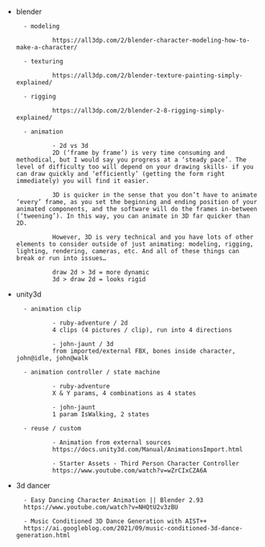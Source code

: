 
- blender

        - modeling
        
                https://all3dp.com/2/blender-character-modeling-how-to-make-a-character/

        - texturing

                https://all3dp.com/2/blender-texture-painting-simply-explained/
        
        - rigging
        
                https://all3dp.com/2/blender-2-8-rigging-simply-explained/

        - animation

                - 2d vs 3d
                2D (‘frame by frame’) is very time consuming and methodical, but I would say you progress at a ‘steady pace’. The level of difficulty too will depend on your drawing skills- if you can draw quickly and ‘efficiently’ (getting the form right immediately) you will find it easier.

                3D is quicker in the sense that you don’t have to animate ‘every’ frame, as you set the beginning and ending position of your animated components, and the software will do the frames in-between (‘tweening’). In this way, you can animate in 3D far quicker than 2D.

                However, 3D is very technical and you have lots of other elements to consider outside of just animating: modeling, rigging, lighting, rendering, cameras, etc. And all of these things can break or run into issues…

                draw 2d > 3d = more dynamic
                3d > draw 2d = looks rigid

- unity3d

        - animation clip
        
                - ruby-adventure / 2d
                4 clips (4 pictures / clip), run into 4 directions

                - john-jaunt / 3d
                from imported/external FBX, bones inside character, john@idle, john@walk

        - animation controller / state machine
        
                - ruby-adventure
                X & Y params, 4 combinations as 4 states

                - john-jaunt
                1 param IsWalking, 2 states

        - reuse / custom

                - Animation from external sources
                https://docs.unity3d.com/Manual/AnimationsImport.html
        
                - Starter Assets - Third Person Character Controller
                https://www.youtube.com/watch?v=wZrCIxCZA6A


- 3d dancer

        - Easy Dancing Character Animation || Blender 2.93
        https://www.youtube.com/watch?v=NHQtU2v3zBU

        - Music Conditioned 3D Dance Generation with AIST++
        https://ai.googleblog.com/2021/09/music-conditioned-3d-dance-generation.html



        










